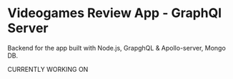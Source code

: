 # Videogames Review App - GraphQl Server

Backend for the app built with Node.js, GrapghQL & Apollo-server, Mongo DB.

CURRENTLY WORKING ON